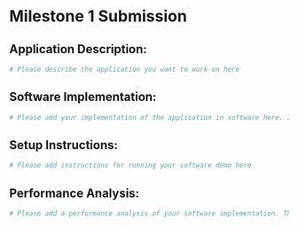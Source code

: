 # Milestone 1 Submission

## Application Description: 
```bash
# Please describe the application you want to work on here
```

## Software Implementation: 
```bash
# Please add your implementation of the application in software here. If you use github / bitbucket for version control, you can give a link to your repo. 
```

## Setup Instructions:
```bash
# Please add instructions for running your software demo here
```

## Performance Analysis:
```bash
# Please add a performance analysis of your software implementation. This can be an analytical analysis of the computations or from a profiling package (e.g. Tensorboard).
```
